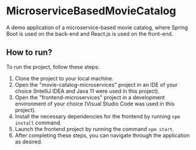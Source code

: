 # MicroserviceBasedMovieCatalog
A demo application of a microservice-based movie catalog, where Spring Boot is used on the back-end and React.js is used on the front-end.

## How to run?
To run the project, follow these steps:

1. Clone the project to your local machine.
2. Open the "movie-catalog-microservices" project in an IDE of your choice (IntelliJ IDEA and Java 11 were used in this project).
3. Open the "frontend-microservices" project in a development environment of your choice (Visual Studio Code was used in this project).
4. Install the necessary dependencies for the frontend by running `npm install` command.
5. Launch the frontend project by running the command `npm start`.
6. After completing these steps, you can navigate through the application as desired.
